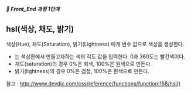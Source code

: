 ##### 🍑  Front_End 과정 1단계 

## hsl(색상, 채도, 밝기)

색상(Hue), 채도(Saturation), 밝기(Lightness) 매개 변수 값으로 색상을 생성한다.  
- <hue>는 색상환에서 만들고자하는 색의 각도 값을 입력한다. 0과 360도는 빨간색이다.
- 채도(saturation)의 경우 0%은 회색, 100%은 원색으로 만든다. 
- 밝기(lightness)의 경우 0%은 검정, 100%은 흰색으로 만든다.

참고 : http://www.devdic.com/css/reference/functions/function:158/hsl()
